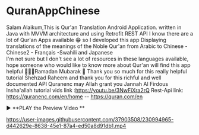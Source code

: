 # QuranAppChinese
Salam Alaikum,This is Qur'an Translation Android Application. written in Java with MVVM architecture and using Retrofit REST API 
I know there are a lot of Qur'an Apps available 😁 so I developed this app 
Displaying translations of the meanings of the Noble Qur'an from Arabic to Chinese - Chinese2 - Français -Swahili and Japanese  
I'm not sure but I don't see a lot of resources in these languages available,
hope someone who would like to know more about Qur'an will find this app helpful 👩‍💻🎉Ramadan Mubarak 🎉
Thank you so much for this really helpful tutorial Shehzad Raheem and thank you for this richful and well documented API Quranenc may Allah grant you Jannah Al Firdous Insha'allah
tutorial vids link :https://youtu.be/3NwFiXra2rQ 
Rest-Api link: https://quranenc.com/en/home        --   https://quran.com/en



▶️ **PLAY the Preview Video
**




https://user-images.githubusercontent.com/37903508/230994965-d442629e-8638-45e1-87a4-ed50a8d91db1.mp4


